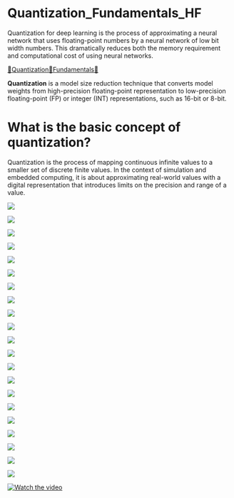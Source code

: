 # Quantization_Fundamentals_HF
Quantization for deep learning is the process of approximating a neural network that uses floating-point numbers by a neural network of low bit width numbers. This dramatically reduces both the memory requirement and computational cost of using neural networks.

[🤗Quantization🤗Fundamentals🤗](https://learn.deeplearning.ai/accomplishments/926f9ed7-5b7c-431b-954a-bcd67b6405f9?usp=sharing)

**Quantization** is a model size reduction technique that converts model weights from high-precision floating-point representation to low-precision floating-point (FP) or integer (INT) representations, such as 16-bit or 8-bit.

# What is the basic concept of quantization?

Quantization is the process of mapping continuous infinite values to a smaller set of discrete finite values. In the context of simulation and embedded computing, it is about approximating real-world values with a digital representation that introduces limits on the precision and range of a value.

![](https://github.com/ritwiks9635/Quantization_Fundamentals_HF/blob/main/Screenshot_20240420-124755_Chrome.jpg)

![](https://github.com/ritwiks9635/Quantization_Fundamentals_HF/blob/main/Screenshot_20240420-130149_Chrome.jpg)

![](https://github.com/ritwiks9635/Quantization_Fundamentals_HF/blob/main/Screenshot_20240420-130222_Chrome.jpg)

![](https://github.com/ritwiks9635/Quantization_Fundamentals_HF/blob/main/Screenshot_20240420-130410_Chrome.jpg)

![](https://github.com/ritwiks9635/Quantization_Fundamentals_HF/blob/main/Screenshot_20240421-115403_Chrome.jpg)

![](https://github.com/ritwiks9635/Quantization_Fundamentals_HF/blob/main/Screenshot_20240421-115508_Chrome.jpg)

![](https://github.com/ritwiks9635/Quantization_Fundamentals_HF/blob/main/Screenshot_20240421-115736_Chrome.jpg)

![](https://github.com/ritwiks9635/Quantization_Fundamentals_HF/blob/main/Screenshot_20240421-120211_Chrome.jpg)

![](https://github.com/ritwiks9635/Quantization_Fundamentals_HF/blob/main/Screenshot_20240421-121333_Chrome.jpg)

![](https://github.com/ritwiks9635/Quantization_Fundamentals_HF/blob/main/Screenshot_20240421-121414_Chrome.jpg)

![](https://github.com/ritwiks9635/Quantization_Fundamentals_HF/blob/main/Screenshot_20240423-133908_Chrome.jpg)

![](https://github.com/ritwiks9635/Quantization_Fundamentals_HF/blob/main/Screenshot_20240423-133923_Chrome.jpg)

![](https://github.com/ritwiks9635/Quantization_Fundamentals_HF/blob/main/Screenshot_20240423-140005_Chrome.jpg)

![](https://github.com/ritwiks9635/Quantization_Fundamentals_HF/blob/main/Screenshot_20240423-140104_Chrome.jpg)

![](https://github.com/ritwiks9635/Quantization_Fundamentals_HF/blob/main/Screenshot_20240423-140209_Chrome.jpg)

![](https://github.com/ritwiks9635/Quantization_Fundamentals_HF/blob/main/Screenshot_20240423-140237_Chrome.jpg)

![](https://github.com/ritwiks9635/Quantization_Fundamentals_HF/blob/main/Screenshot_20240423-140307_Chrome.jpg)

![](https://github.com/ritwiks9635/Quantization_Fundamentals_HF/blob/main/Screenshot_20240423-140342_Chrome.jpg)

![](https://github.com/ritwiks9635/Quantization_Fundamentals_HF/blob/main/Screenshot_20240423-140416_Chrome.jpg)

![](https://github.com/ritwiks9635/Quantization_Fundamentals_HF/blob/main/Screenshot_20240423-140434_Chrome.jpg)

![](https://github.com/ritwiks9635/Quantization_Fundamentals_HF/blob/main/Screenshot_20240423-140442_Chrome.jpg)

[![Watch the video](https://github.com/ritwiks9635/Quantization_Fundamentals_HF/blob/main/20240424_134358.jpg)](https://learn.deeplearning.ai/courses/quantization-fundamentals/lesson/6/quantization-of-llms)
